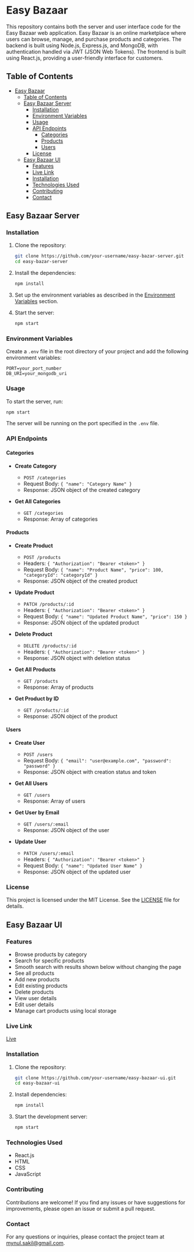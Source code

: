 # Easy Bazaar

This repository contains both the server and user interface code for the Easy Bazaar web application. Easy Bazaar is an online marketplace where users can browse, manage, and purchase products and categories. The backend is built using Node.js, Express.js, and MongoDB, with authentication handled via JWT (JSON Web Tokens). The frontend is built using React.js, providing a user-friendly interface for customers.

## Table of Contents

- [Easy Bazaar](#easy-bazaar)
  - [Table of Contents](#table-of-contents)
  - [Easy Bazaar Server](#easy-bazaar-server)
    - [Installation](#installation)
    - [Environment Variables](#environment-variables)
    - [Usage](#usage)
    - [API Endpoints](#api-endpoints)
      - [Categories](#categories)
      - [Products](#products)
      - [Users](#users)
    - [License](#license)
  - [Easy Bazaar UI](#easy-bazaar-ui)
    - [Features](#features)
    - [Live Link](#live-link)
    - [Installation](#installation-1)
    - [Technologies Used](#technologies-used)
    - [Contributing](#contributing)
    - [Contact](#contact)

## Easy Bazaar Server

### Installation

1. Clone the repository:
    ```sh
    git clone https://github.com/your-username/easy-bazar-server.git
    cd easy-bazar-server
    ```

2. Install the dependencies:
    ```sh
    npm install
    ```

3. Set up the environment variables as described in the [Environment Variables](#environment-variables) section.

4. Start the server:
    ```sh
    npm start
    ```

### Environment Variables

Create a `.env` file in the root directory of your project and add the following environment variables:

```env
PORT=your_port_number
DB_URI=your_mongodb_uri
```

### Usage

To start the server, run:

```sh
npm start
```

The server will be running on the port specified in the `.env` file.

### API Endpoints

#### Categories

- **Create Category**
  - `POST /categories`
  - Request Body: `{ "name": "Category Name" }`
  - Response: JSON object of the created category

- **Get All Categories**
  - `GET /categories`
  - Response: Array of categories

#### Products

- **Create Product**
  - `POST /products`
  - Headers: `{ "Authorization": "Bearer <token>" }`
  - Request Body: `{ "name": "Product Name", "price": 100, "categoryId": "categoryId" }`
  - Response: JSON object of the created product

- **Update Product**
  - `PATCH /products/:id`
  - Headers: `{ "Authorization": "Bearer <token>" }`
  - Request Body: `{ "name": "Updated Product Name", "price": 150 }`
  - Response: JSON object of the updated product

- **Delete Product**
  - `DELETE /products/:id`
  - Headers: `{ "Authorization": "Bearer <token>" }`
  - Response: JSON object with deletion status

- **Get All Products**
  - `GET /products`
  - Response: Array of products

- **Get Product by ID**
  - `GET /products/:id`
  - Response: JSON object of the product

#### Users

- **Create User**
  - `POST /users`
  - Request Body: `{ "email": "user@example.com", "password": "password" }`
  - Response: JSON object with creation status and token

- **Get All Users**
  - `GET /users`
  - Response: Array of users

- **Get User by Email**
  - `GET /users/:email`
  - Response: JSON object of the user

- **Update User**
  - `PATCH /users/:email`
  - Headers: `{ "Authorization": "Bearer <token>" }`
  - Request Body: `{ "name": "Updated User Name" }`
  - Response: JSON object of the updated user

### License

This project is licensed under the MIT License. See the [LICENSE](LICENSE) file for details.

## Easy Bazaar UI

### Features

- Browse products by category
- Search for specific products
- Smooth search with results shown below without changing the page
- See all products
- Add new products
- Edit existing products
- Delete products
- View user details
- Edit user details
- Manage cart products using local storage

### Live Link

[Live](https://easy-bazar-ui.vercel.app/)

### Installation

1. Clone the repository:
    ```sh
    git clone https://github.com/your-username/easy-bazaar-ui.git
    cd easy-bazaar-ui
    ```

2. Install dependencies:
    ```sh
    npm install
    ```

3. Start the development server:
    ```sh
    npm start
    ```

### Technologies Used

- React.js
- HTML
- CSS
- JavaScript

### Contributing

Contributions are welcome! If you find any issues or have suggestions for improvements, please open an issue or submit a pull request.

### Contact

For any questions or inquiries, please contact the project team at [mynul.sakil@gmail.com](mailto:mynul.sakil@gmail.com).